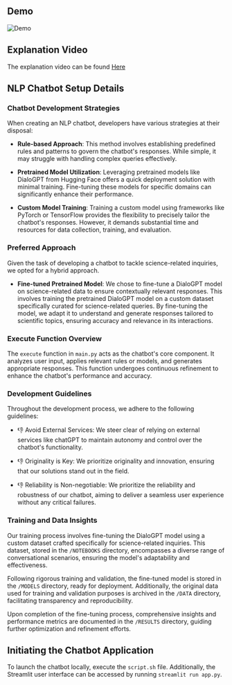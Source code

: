 ## Demo
![Demo](demo.gif)

## Explanation Video
The explanation video can be found [Here](videolink)

## NLP Chatbot Setup Details

### Chatbot Development Strategies

When creating an NLP chatbot, developers have various strategies at their disposal:

- **Rule-based Approach**: This method involves establishing predefined rules and patterns to govern the chatbot's responses. While simple, it may struggle with handling complex queries effectively.

- **Pretrained Model Utilization**: Leveraging pretrained models like DialoGPT from Hugging Face offers a quick deployment solution with minimal training. Fine-tuning these models for specific domains can significantly enhance their performance.

- **Custom Model Training**: Training a custom model using frameworks like PyTorch or TensorFlow provides the flexibility to precisely tailor the chatbot's responses. However, it demands substantial time and resources for data collection, training, and evaluation.

### Preferred Approach

Given the task of developing a chatbot to tackle science-related inquiries, we opted for a hybrid approach.

- **Fine-tuned Pretrained Model**: We chose to fine-tune a DialoGPT model on science-related data to ensure contextually relevant responses. This involves training the pretrained DialoGPT model on a custom dataset specifically curated for science-related queries. By fine-tuning the model, we adapt it to understand and generate responses tailored to scientific topics, ensuring accuracy and relevance in its interactions.

### Execute Function Overview

The `execute` function in `main.py` acts as the chatbot's core component. It analyzes user input, applies relevant rules or models, and generates appropriate responses. This function undergoes continuous refinement to enhance the chatbot's performance and accuracy.

### Development Guidelines

Throughout the development process, we adhere to the following guidelines:

- 👎 Avoid External Services: We steer clear of relying on external services like chatGPT to maintain autonomy and control over the chatbot's functionality.

- 👎 Originality is Key: We prioritize originality and innovation, ensuring that our solutions stand out in the field.

- 👎 Reliability is Non-negotiable: We prioritize the reliability and robustness of our chatbot, aiming to deliver a seamless user experience without any critical failures.

### Training and Data Insights

Our training process involves fine-tuning the DialoGPT model using a custom dataset crafted specifically for science-related inquiries. This dataset, stored in the `/NOTEBOOKS` directory, encompasses a diverse range of conversational scenarios, ensuring the model's adaptability and effectiveness.

Following rigorous training and validation, the fine-tuned model is stored in the `/MODELS` directory, ready for deployment. Additionally, the original data used for training and validation purposes is archived in the `/DATA` directory, facilitating transparency and reproducibility.

Upon completion of the fine-tuning process, comprehensive insights and performance metrics are documented in the `/RESULTS` directory, guiding further optimization and refinement efforts.

## Initiating the Chatbot Application

To launch the chatbot locally, execute the `script.sh` file. Additionally, the Streamlit user interface can be accessed by running `streamlit run app.py`.
